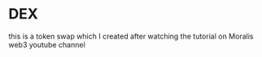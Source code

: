 # DEX
this is a token swap which I created after watching the tutorial on Moralis web3 youtube channel
